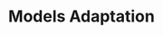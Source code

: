 ---
word: "true"

types: "word"

title: "Models Adaptation"

categories: ['']

tags: ['Models', 'Adaptation']

arabic: 'تكييف وتحويل النماذج'

arexps: []

enwords: ['Models Adaptation']

enexps: []

arlexicons: 'ك'

enlexicons: 'M'

authors: ['Ruqayya Roshdy']

translators: ['X']

citations: 'تطبيقات أساسية في المعالجة الآلية للغة العربية'

sources: 'مركز الملك عبدالله بن عبدالعزيز الدولي لخدمة اللغة العربية'

slug: ""
---